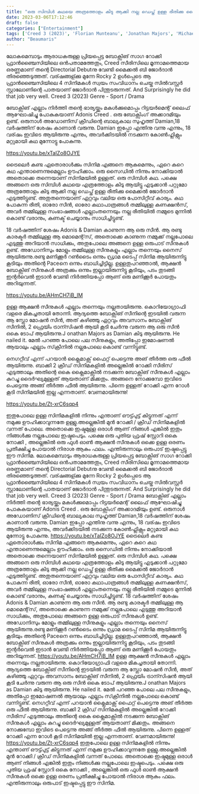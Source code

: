 ```yaml
---
title: "ഒരു സിമ്പിൾ കഥയെ അത്രത്തോളം കിടു ആക്കി നല്ല ഡെപ്ത് ഉള്ള രീതിക്കു മൈക്കൽ ജോർദാൻ എടുത്തിട്ടുണ്ട്"
date: 2023-03-06T17:12:46
draft: false
categories: ["Entertainment"]
tags: ['Creed 3 (2023)', 'Florian Munteanu', 'Jonathan Majors', 'Michael B. Jordan', 'Tessa Thompson']
author: "Beaumaris"
---
```


ലോകമെമ്പാടും ആരാധകരുള്ള പ്രിയപ്പെട്ട ബോക്സിങ് സാഗ റോക്കി ഫ്രാൻഞ്ചൈസിയിലെ ഒൻപതാമത്തേതും, Creed സീരിസിലെ മൂന്നാമത്തെമായ ഒരണ്ണമാണ് തന്റെ Directorial Debutനു വേണ്ടി മൈക്കൽ ബി ജോർദാൻ തിരഞ്ഞെടുത്തത്. വര്ഷങ്ങള്ക്കു മുന്നേ Rocky 2 ഉൾപ്പെടെ ആ ഫ്രാൻഞ്ചൈസിയിലെ 4 സിനിമകൾ സ്വയം സംവിധാനം ചെയ്ത സിൽവസ്റ്റർ സ്റ്റാലോണിന്റെ പാതയാണ് ജോർദാൻ പിന്തുടരുന്നത്. And Surprisingly he did that job very well.
Creed 3 (2023)
Genre - Sport / Drama

ബോക്സിങ് എല്ലാം നിർത്തി തന്റെ ഭാര്യയ്ക്കും മകൾക്കുമൊപ്പം റിട്ടയർമെന്റ് ലൈഫ് ആഘോഷിച്ചു പോകുകയാണ് Adonis Creed . ഒരു ബോക്സിംഗ് അക്കാദമിയും ഉണ്ട്. ഒരുനാൾ അഡോണിസ് ക്രീഡിന്റെ ബാല്യകാല സുഹൃത്ത് Damian,18 വർഷത്തിന് ശേഷം കാണാൻ വരുന്നു. Damian ഇപ്പോ എന്തിനു വന്നു എന്നും, 18 വര്ഷം ഇവിടെ ആയിരുന്നു എന്നും, അവർക്കിടയിൽ നടക്കുന്ന കോൺഫ്ലിക്റ്റും മറ്റുമായി കഥ മുന്നോട്ടു പോകുന്നു.

https://youtu.be/xTaIZo8OJYE

ട്രൈലെർ കണ്ട ഏതൊരാൾക്കും സിനിമ എങ്ങനെ ആകുമെന്നും, ഏറെ കുറെ കഥ എന്താണെന്നുമെല്ലാം ഊഹിക്കാം. ഒരു സൈഡിൽ നിന്നും നോക്കിയാൽ അതൊക്കെ തന്നെയാണ് സിനിമയിൽ ഉള്ളത്. ഒരു സിമ്പിൾ കഥ. പക്ഷെ അങ്ങനെ ഒരു സിമ്പിൾ കഥയെ എത്രത്തോളം കിടു ആയിട്ടു എടുക്കാൻ പറ്റുമോ അത്രത്തോളം കിടു ആക്കി നല്ല ഡെപ്ത് ഉള്ള രീതിക്കു മൈക്കൽ ജോർദാൻ എടുത്തിട്ടുണ്ട്. അതുതന്നെയാണ് ഏറ്റവും വലിയ ഒരു പോസിറ്റീവ് കാര്യം. കഥ പോകുന്ന രീതി, ഓരോ സീൻ, ഓരോ കഥാപാത്രങ്ങൾ തമ്മിലുള്ള കണക്ഷൻസ്, അവർ തമ്മിലുള്ള സംഭാഷങ്ങൾ എല്ലാംതന്നെയും നല്ല രീതിയിൽ നമ്മുടെ മുന്നിൽ കൊണ്ട് വരാനും, കണക്ട് ചെയ്യാനും സാധിച്ചിട്ടുണ്ട്.

18 വർഷത്തിന് ശേഷം Adonis &amp; Damian കാണുന്ന ആ ഒരു സീൻ. ആ രണ്ടു കാരക്ടർ തമ്മിലുള്ള ആ മൊമെന്റ്‌സ്‌, അതൊക്കെ കാണുന്ന നമ്മുക്ക് നല്ലപോലെ എടുത്തു അറിയാൻ സാധിക്കും, അതുപോലെ അങ്ങനെ ഉള്ള ഒരുപാട് സീനുകൾ ഉണ്ട്. അഡോനിസും മോളും തമ്മിലുള്ള സീനുകളും എല്ലാം തന്നെയും നൈസ് ആയിരുന്നു.രണ്ടു മണിക്കൂർ റൺടൈം ഒന്നും ഡ്രാമ ടൈപ്പ് സിനിമ ആയിരുന്നിട്ടു കൂടിയും അതിന്റെ Paceനെ ഒന്നും ബാധിച്ചിട്ടില്ല. ഉള്ളതുപറഞ്ഞാൽ, ആക്ഷൻ ബോക്സിങ് സീനുകൾ അത്രക്കും ഒന്നും ഇല്ലായിരുന്നിട്ടു കൂടിയും, പടം തുടങ്ങി ഇന്റർവെൽ ഇടാൻ വേണ്ടി നിർത്തിയപ്പോ ആണ് ഒരു മണിക്കൂർ പോയതും അറിയുന്നത്.

https://youtu.be/AHmCH7iB_IM

ഉള്ള ആക്ഷൻ സീനുകൾ എല്ലാം തന്നെയും നല്ലതായിരുന്നു. കൊറിയോഗ്രാഫി വളരെ മികച്ചതായി തോന്നി. ആദ്യത്തെ ബോക്സിങ് സീനിന്റെ ഇടയിൽ വരുന്ന ആ സ്ലോ മോഷൻ സീൻ, അത് കഴിഞ്ഞു ഏറ്റവും അവസാനം ബോക്സിങ് സീനിൽ, 2 ഫ്രെയിം ട്രാന്സിഷൻ ആയി കൂടി ചേർന്നു വരുന്ന ആ ഒരു സീൻ ഒകെ ടോപ് ആയിരുന്നു.J onathan Majors as Damian കിടു ആയിരുന്നു. He nailed it. മേൽ പറഞ്ഞ പോലെ പല സീനുകളും, അതിപ്പോ ഇമോഷണൽ ആയാലും എല്ലാം സ്‌ക്രീനിൽ നല്ലപോലെ കൊണ്ട് വന്നിട്ടുണ്ട്.

നെഗറ്റീവ് എന്ന് പറയാൻ ക്ലൈമാക്സ് ഫൈറ്റ് പെട്ടെന്നു അങ് തീർത്ത ഒരു ഫീൽ ആയിരുന്നു. ബാക്കി 2 ക്രീഡ് സിനിമകളിൽ അല്ലെങ്കിൽ റോക്കി സീരിസ് എടുത്താലും അതിന്റെ ഒകെ ക്ലൈമാക്സിൽ നടക്കുന്ന ബോക്സിങ് സീനുകൾ എല്ലാം കുറച്ചു ദൈർഘ്യമുള്ളത് ആയതാണ് മിക്കതും. അങ്ങനെ നോക്കുമ്പോ ഇവിടെ പെട്ടെന്നു അങ്ങ് തീർത്ത ഫീൽ ആയിരുന്നു. പിന്നെ ഉള്ളത് റോക്കി എന്ന റോൾ കൂടി സിനിമയിൽ ഇല്ല എന്നതാണ്. വേണമായിരുന്നു!

https://youtu.be/Zt-xrC6sqp4

ഇതുപോലെ ഉള്ള സിനിമകളിൽ നിന്നും എന്താണ് ഔട്ട്പുട്ട് കിട്ടുന്നത് എന്ന് നമുക്കു ഊഹിക്കാവുന്നതേ ഉള്ളു.അല്ലെങ്കിൽ മുൻ റോക്കി / ക്രീഡ് സിനിമകളിൽ വന്നത് പോലെ. അതൊക്കെ ഇഷ്ടമുള്ള ഒരാൾ ആണ് നിങ്ങൾ എങ്കിൽ ഇതും നിങ്ങൾക്കു നല്ലപോലെ ഇഷ്ടപെടും. പക്ഷെ ഒരു പുതിയ ഫ്രഷ് സ്റ്റോറി ഒകെ നോക്കി , അല്ലെങ്കിൽ ഒരു ഫുൾ ഓൺ ആക്ഷൻ സീനുകൾ ഒക്കെ ഉള്ള ഒരണം പ്രതീക്ഷിച്ചു പോയാൽ നിരാശ ആകും ഫലം. എന്തിരുന്നാലും ഒരുപാട് ഇഷ്ടപ്പെട്ടു ഈ സിനിമ.
ലോകമെമ്പാടും ആരാധകരുള്ള പ്രിയപ്പെട്ട ബോക്സിങ് സാഗ റോക്കി ഫ്രാൻഞ്ചൈസിയിലെ ഒൻപതാമത്തേതും, Creed സീരിസിലെ മൂന്നാമത്തെമായ ഒരണ്ണമാണ് തന്റെ Directorial Debutനു വേണ്ടി മൈക്കൽ ബി ജോർദാൻ തിരഞ്ഞെടുത്തത്. വര്ഷങ്ങള്ക്കു മുന്നേ Rocky 2 ഉൾപ്പെടെ ആ ഫ്രാൻഞ്ചൈസിയിലെ 4 സിനിമകൾ സ്വയം സംവിധാനം ചെയ്ത സിൽവസ്റ്റർ സ്റ്റാലോണിന്റെ പാതയാണ് ജോർദാൻ പിന്തുടരുന്നത്. And Surprisingly he did that job very well. Creed 3 (2023) Genre - Sport / Drama ബോക്സിങ് എല്ലാം നിർത്തി തന്റെ ഭാര്യയ്ക്കും മകൾക്കുമൊപ്പം റിട്ടയർമെന്റ് ലൈഫ് ആഘോഷിച്ചു പോകുകയാണ് Adonis Creed . ഒരു ബോക്സിംഗ് അക്കാദമിയും ഉണ്ട്. ഒരുനാൾ അഡോണിസ് ക്രീഡിന്റെ ബാല്യകാല സുഹൃത്ത് Damian,18 വർഷത്തിന് ശേഷം കാണാൻ വരുന്നു. Damian ഇപ്പോ എന്തിനു വന്നു എന്നും, 18 വര്ഷം ഇവിടെ ആയിരുന്നു എന്നും, അവർക്കിടയിൽ നടക്കുന്ന കോൺഫ്ലിക്റ്റും മറ്റുമായി കഥ മുന്നോട്ടു പോകുന്നു. https://youtu.be/xTaIZo8OJYE ട്രൈലെർ കണ്ട ഏതൊരാൾക്കും സിനിമ എങ്ങനെ ആകുമെന്നും, ഏറെ കുറെ കഥ എന്താണെന്നുമെല്ലാം ഊഹിക്കാം. ഒരു സൈഡിൽ നിന്നും നോക്കിയാൽ അതൊക്കെ തന്നെയാണ് സിനിമയിൽ ഉള്ളത്. ഒരു സിമ്പിൾ കഥ. പക്ഷെ അങ്ങനെ ഒരു സിമ്പിൾ കഥയെ എത്രത്തോളം കിടു ആയിട്ടു എടുക്കാൻ പറ്റുമോ അത്രത്തോളം കിടു ആക്കി നല്ല ഡെപ്ത് ഉള്ള രീതിക്കു മൈക്കൽ ജോർദാൻ എടുത്തിട്ടുണ്ട്. അതുതന്നെയാണ് ഏറ്റവും വലിയ ഒരു പോസിറ്റീവ് കാര്യം. കഥ പോകുന്ന രീതി, ഓരോ സീൻ, ഓരോ കഥാപാത്രങ്ങൾ തമ്മിലുള്ള കണക്ഷൻസ്, അവർ തമ്മിലുള്ള സംഭാഷങ്ങൾ എല്ലാംതന്നെയും നല്ല രീതിയിൽ നമ്മുടെ മുന്നിൽ കൊണ്ട് വരാനും, കണക്ട് ചെയ്യാനും സാധിച്ചിട്ടുണ്ട്. 18 വർഷത്തിന് ശേഷം Adonis & Damian കാണുന്ന ആ ഒരു സീൻ. ആ രണ്ടു കാരക്ടർ തമ്മിലുള്ള ആ മൊമെന്റ്‌സ്‌, അതൊക്കെ കാണുന്ന നമ്മുക്ക് നല്ലപോലെ എടുത്തു അറിയാൻ സാധിക്കും, അതുപോലെ അങ്ങനെ ഉള്ള ഒരുപാട് സീനുകൾ ഉണ്ട്. അഡോനിസും മോളും തമ്മിലുള്ള സീനുകളും എല്ലാം തന്നെയും നൈസ് ആയിരുന്നു.രണ്ടു മണിക്കൂർ റൺടൈം ഒന്നും ഡ്രാമ ടൈപ്പ് സിനിമ ആയിരുന്നിട്ടു കൂടിയും അതിന്റെ Paceനെ ഒന്നും ബാധിച്ചിട്ടില്ല. ഉള്ളതുപറഞ്ഞാൽ, ആക്ഷൻ ബോക്സിങ് സീനുകൾ അത്രക്കും ഒന്നും ഇല്ലായിരുന്നിട്ടു കൂടിയും, പടം തുടങ്ങി ഇന്റർവെൽ ഇടാൻ വേണ്ടി നിർത്തിയപ്പോ ആണ് ഒരു മണിക്കൂർ പോയതും അറിയുന്നത്. https://youtu.be/AHmCH7iB_IM ഉള്ള ആക്ഷൻ സീനുകൾ എല്ലാം തന്നെയും നല്ലതായിരുന്നു. കൊറിയോഗ്രാഫി വളരെ മികച്ചതായി തോന്നി. ആദ്യത്തെ ബോക്സിങ് സീനിന്റെ ഇടയിൽ വരുന്ന ആ സ്ലോ മോഷൻ സീൻ, അത് കഴിഞ്ഞു ഏറ്റവും അവസാനം ബോക്സിങ് സീനിൽ, 2 ഫ്രെയിം ട്രാന്സിഷൻ ആയി കൂടി ചേർന്നു വരുന്ന ആ ഒരു സീൻ ഒകെ ടോപ് ആയിരുന്നു.J onathan Majors as Damian കിടു ആയിരുന്നു. He nailed it. മേൽ പറഞ്ഞ പോലെ പല സീനുകളും, അതിപ്പോ ഇമോഷണൽ ആയാലും എല്ലാം സ്‌ക്രീനിൽ നല്ലപോലെ കൊണ്ട് വന്നിട്ടുണ്ട്. നെഗറ്റീവ് എന്ന് പറയാൻ ക്ലൈമാക്സ് ഫൈറ്റ് പെട്ടെന്നു അങ് തീർത്ത ഒരു ഫീൽ ആയിരുന്നു. ബാക്കി 2 ക്രീഡ് സിനിമകളിൽ അല്ലെങ്കിൽ റോക്കി സീരിസ് എടുത്താലും അതിന്റെ ഒകെ ക്ലൈമാക്സിൽ നടക്കുന്ന ബോക്സിങ് സീനുകൾ എല്ലാം കുറച്ചു ദൈർഘ്യമുള്ളത് ആയതാണ് മിക്കതും. അങ്ങനെ നോക്കുമ്പോ ഇവിടെ പെട്ടെന്നു അങ്ങ് തീർത്ത ഫീൽ ആയിരുന്നു. പിന്നെ ഉള്ളത് റോക്കി എന്ന റോൾ കൂടി സിനിമയിൽ ഇല്ല എന്നതാണ്. വേണമായിരുന്നു! https://youtu.be/Zt-xrC6sqp4 ഇതുപോലെ ഉള്ള സിനിമകളിൽ നിന്നും എന്താണ് ഔട്ട്പുട്ട് കിട്ടുന്നത് എന്ന് നമുക്കു ഊഹിക്കാവുന്നതേ ഉള്ളു.അല്ലെങ്കിൽ മുൻ റോക്കി / ക്രീഡ് സിനിമകളിൽ വന്നത് പോലെ. അതൊക്കെ ഇഷ്ടമുള്ള ഒരാൾ ആണ് നിങ്ങൾ എങ്കിൽ ഇതും നിങ്ങൾക്കു നല്ലപോലെ ഇഷ്ടപെടും. പക്ഷെ ഒരു പുതിയ ഫ്രഷ് സ്റ്റോറി ഒകെ നോക്കി , അല്ലെങ്കിൽ ഒരു ഫുൾ ഓൺ ആക്ഷൻ സീനുകൾ ഒക്കെ ഉള്ള ഒരണം പ്രതീക്ഷിച്ചു പോയാൽ നിരാശ ആകും ഫലം. എന്തിരുന്നാലും ഒരുപാട് ഇഷ്ടപ്പെട്ടു ഈ സിനിമ.
